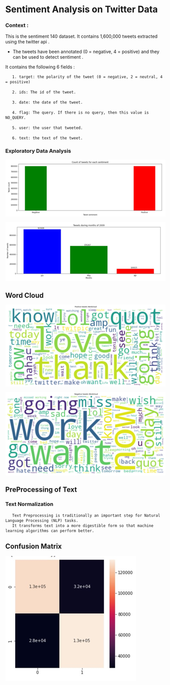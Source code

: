 # Sentiment Analysis on Twitter Data
### Context :

This is the sentiment 140 dataset. It contains 1,600,000 tweets extracted using the twitter api .
* The tweets have been annotated (0 = negative, 4 = positive) and they can be used to detect sentiment .

It contains the following 6 fields :

       1. target: the polarity of the tweet (0 = negative, 2 = neutral, 4 = positive)
       
       2. ids: The id of the tweet.
       
       3. date: the date of the tweet.
       
       4. flag: The query. If there is no query, then this value is NO_QUERY.
       
       5. user: the user that tweeted.
       
       6. text: the text of the tweet.

### Exploratory Data Analysis

![](https://github.com/ShivankUdayawal/Sentiment-Analysis-on-Twitter-Data/blob/main/Data%20Visualization/01.jpg)

![](https://github.com/ShivankUdayawal/Sentiment-Analysis-on-Twitter-Data/blob/main/Data%20Visualization/02.jpg)

## Word Cloud

![](https://github.com/ShivankUdayawal/Sentiment-Analysis-on-Twitter-Data/blob/main/Data%20Visualization/03.jpg)

![](https://github.com/ShivankUdayawal/Sentiment-Analysis-on-Twitter-Data/blob/main/Data%20Visualization/04.jpg)

## PreProcessing of Text

### Text Normalization

       Text Preprocessing is traditionally an important step for Natural Language Processing (NLP) tasks. 
       It transforms text into a more digestible form so that machine learning algorithms can perform better.

## Confusion Matrix

![](https://github.com/ShivankUdayawal/Sentiment-Analysis-on-Twitter-Data/blob/main/Data%20Visualization/05.jpg)
